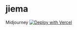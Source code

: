 # jiema
Midjourney
[![Deploy with Vercel](https://vercel.com/button)](https://vercel.com/import/project?template=https://github.com/<your-username>/<your-repo>)
